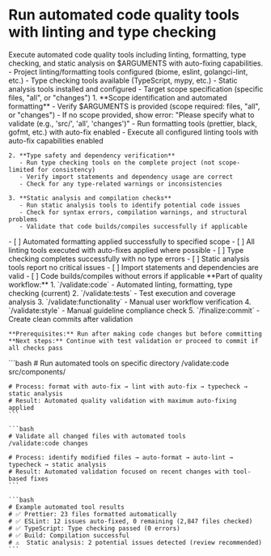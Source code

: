 # Run automated code quality tools with linting and type checking

<instructions>
  <context>
    Execute automated code quality tools including linting, formatting, type checking, and static analysis on $ARGUMENTS with auto-fixing capabilities.
  </context>

  <requirements>
    - Project linting/formatting tools configured (biome, eslint, golangci-lint, etc.)
    - Type checking tools available (TypeScript, mypy, etc.)
    - Static analysis tools installed and configured
    - Target scope specification (specific files, "all", or "changes")
  </requirements>

  <execution>
    1. **Scope identification and automated formatting**
       - Verify $ARGUMENTS is provided (scope required: files, "all", or "changes")
       - If no scope provided, show error: "Please specify what to validate (e.g., 'src/', 'all', 'changes')"
       - Run formatting tools (prettier, black, gofmt, etc.) with auto-fix enabled
       - Execute all configured linting tools with auto-fix capabilities enabled

    2. **Type safety and dependency verification**
       - Run type checking tools on the complete project (not scope-limited for consistency)
       - Verify import statements and dependency usage are correct
       - Check for any type-related warnings or inconsistencies

    3. **Static analysis and compilation checks**
       - Run static analysis tools to identify potential code issues
       - Check for syntax errors, compilation warnings, and structural problems
       - Validate that code builds/compiles successfully if applicable
  </execution>

  <validation>
    - [ ] Automated formatting applied successfully to specified scope
    - [ ] All linting tools executed with auto-fixes applied where possible
    - [ ] Type checking completes successfully with no type errors
    - [ ] Static analysis tools report no critical issues
    - [ ] Import statements and dependencies are valid
    - [ ] Code builds/compiles without errors if applicable
  </validation>

  <workflow>
    **Part of quality workflow:**
    1. `/validate:code` - Automated linting, formatting, type checking (current)
    2. `/validate:tests` - Test execution and coverage analysis
    3. `/validate:functionality` - Manual user workflow verification
    4. `/validate:style` - Manual guideline compliance check
    5. `/finalize:commit` - Create clean commits after validation

    **Prerequisites:** Run after making code changes but before committing
    **Next steps:** Continue with test validation or proceed to commit if all checks pass
  </workflow>

  <examples>
    ```bash
    # Run automated tools on specific directory
    /validate:code src/components/

    # Process: format with auto-fix → lint with auto-fix → typecheck → static analysis
    # Result: Automated quality validation with maximum auto-fixing applied
    ```

    ```bash
    # Validate all changed files with automated tools
    /validate:code changes

    # Process: identify modified files → auto-format → auto-lint → typecheck → static analysis
    # Result: Automated validation focused on recent changes with tool-based fixes
    ```

    ```bash
    # Example automated tool results
    # ✅ Prettier: 23 files formatted automatically
    # ✅ ESLint: 12 issues auto-fixed, 0 remaining (2,847 files checked)
    # ✅ TypeScript: Type checking passed (0 errors)
    # ✅ Build: Compilation successful
    # ⚠️  Static analysis: 2 potential issues detected (review recommended)
    ```

  </examples>
</instructions>
